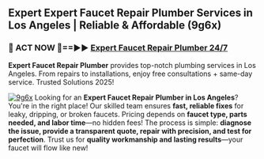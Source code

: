 ## Expert Expert Faucet Repair Plumber Services in Los Angeles | Reliable & Affordable (9g6x)  

<h3>🚿 ACT NOW 🌟==►► <a href="https://tinyurl.com/2ne6vx2x" rel="nofollow">Expert Faucet Repair Plumber 24/7</a></h3>

**Expert Faucet Repair Plumber** provides top-notch plumbing services in Los Angeles. From repairs to installations, enjoy free consultations + same-day service. Trusted Solutions 2025!

[![9g6x](https://i.imgur.com/4PFF4AK.jpeg)](https://tinyurl.com/2ne6vx2x)
Looking for an **Expert Faucet Repair Plumber in Los Angeles**? You're in the right place! Our skilled team ensures **fast, reliable fixes** for leaky, dripping, or broken faucets. Pricing depends on **faucet type, parts needed, and labor time**—no hidden fees! The process is simple: **diagnose the issue, provide a transparent quote, repair with precision, and test for perfection**. Trust us for **quality workmanship and lasting results**—your faucet will flow like new!